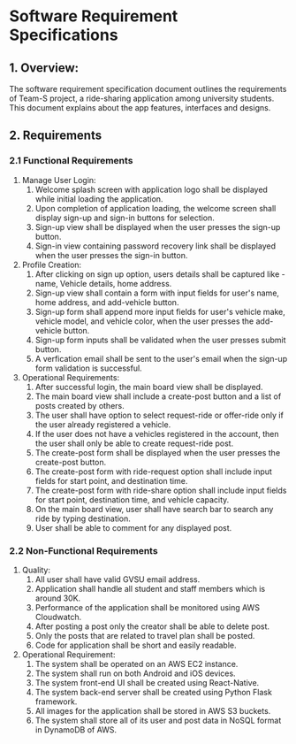 # Software Requirement Specifications
## 1. Overview:
The software requirement specification document outlines the requirements of Team-S project, a ride-sharing application among university students. This document explains about the app features, interfaces and designs.


## 2. Requirements

### 2.1 Functional Requirements
1. Manage User Login:
    1. Welcome splash screen with application logo shall be displayed while initial loading the application.
    3. Upon completion of application loading, the welcome screen shall display sign-up and sign-in buttons for selection.
    5. Sign-up view shall be displayed when the user presses the sign-up button.
    6. Sign-in view containing password recovery link shall be displayed when the user presses the sign-in button.
2. Profile Creation:
    1. After clicking on sign up option, users details shall be captured like - name, Vehicle details, home address.
    2. Sign-up view shall contain a form with input fields for user's name, home address, and add-vehicle button.
    3. Sign-up form shall append more input fields for user's vehicle make, vehicle model, and vehicle color, when the user presses the add-vehicle button.
    4. Sign-up form inputs shall be validated when the user presses submit button.
    5. A verfication email shall be sent to the user's email when the sign-up form validation is successful.
3. Operational Requirements:
    1. After successful login, the main board view shall be displayed.
    2. The main board view shall include a create-post button and a list of posts created by others.
    3. The user shall have option to select request-ride or offer-ride only if the user already registered a vehicle.
    4. If the user does not have a vehicles registered in the account, then the user shall only be able to create request-ride post.
    5. The create-post form shall be displayed when the user presses the create-post button. 
    6. The create-post form with ride-request option shall include input fields for start point, and destination time.
    6. The create-post form with ride-share option shall include input fields for start point, destination time, and vehicle capacity.
    9. On the main board view, user shall have search bar to search any ride by typing destination.
    10. User shall be able to comment for any displayed post.
    
### 2.2 Non-Functional Requirements
1. Quality:
    1. All user shall have valid GVSU email address.
    2. Application shall handle all student and staff members which is around 30K.
    3. Performance of the application shall be monitored using AWS Cloudwatch.
    4. After posting a post only the creator shall be able to delete post.
    5. Only the posts that are related to travel plan shall be posted.
    6. Code for application shall be short and easily readable.
2. Operational Requirement:
    1. The system shall be operated on an AWS EC2 instance.
    2. The system shall run on both Android and iOS devices.
    3. The system front-end UI shall be created using React-Native.
    4. The system back-end server shall be created using Python Flask framework.
    5. All images for the application shall be stored in AWS S3 buckets.
    6. The system shall store all of its user and post data in NoSQL format in DynamoDB of AWS.
    
